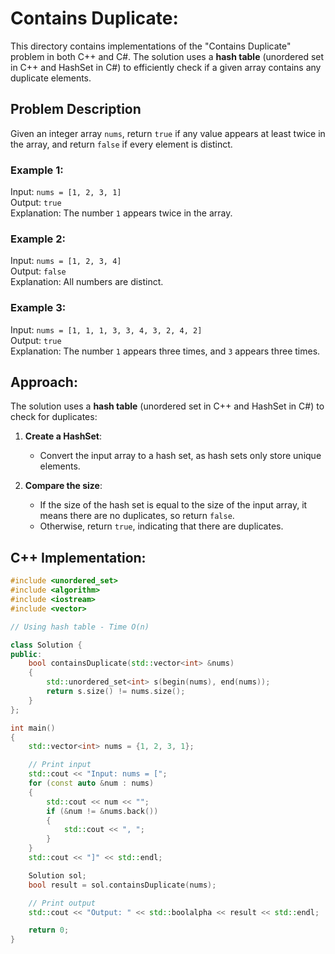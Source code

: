 # Contains Duplicate:

This directory contains implementations of the "Contains Duplicate" problem in both C++ and C#. The solution uses a **hash table** (unordered set in C++ and HashSet in C#) to efficiently check if a given array contains any duplicate elements.

## Problem Description

Given an integer array `nums`, return `true` if any value appears at least twice in the array, and return `false` if every element is distinct.

### Example 1:

Input: `nums = [1, 2, 3, 1]`  
Output: `true`  
Explanation: The number `1` appears twice in the array.

### Example 2:

Input: `nums = [1, 2, 3, 4]`  
Output: `false`  
Explanation: All numbers are distinct.

### Example 3:

Input: `nums = [1, 1, 1, 3, 3, 4, 3, 2, 4, 2]`  
Output: `true`  
Explanation: The number `1` appears three times, and `3` appears three times.

## Approach:

The solution uses a **hash table** (unordered set in C++ and HashSet in C#) to check for duplicates:

1. **Create a HashSet**:
   - Convert the input array to a hash set, as hash sets only store unique elements.
   
2. **Compare the size**:
   - If the size of the hash set is equal to the size of the input array, it means there are no duplicates, so return `false`.
   - Otherwise, return `true`, indicating that there are duplicates.

## C++ Implementation:

```cpp
#include <unordered_set>
#include <algorithm>
#include <iostream>
#include <vector>

// Using hash table - Time O(n)

class Solution {
public:
    bool containsDuplicate(std::vector<int> &nums)
    {
        std::unordered_set<int> s(begin(nums), end(nums));
        return s.size() != nums.size();
    }
};

int main()
{
    std::vector<int> nums = {1, 2, 3, 1};

    // Print input
    std::cout << "Input: nums = [";
    for (const auto &num : nums)
    {
        std::cout << num << "";
        if (&num != &nums.back())
        {
            std::cout << ", ";
        }
    }
    std::cout << "]" << std::endl;

    Solution sol;
    bool result = sol.containsDuplicate(nums);

    // Print output
    std::cout << "Output: " << std::boolalpha << result << std::endl;

    return 0;
}
```